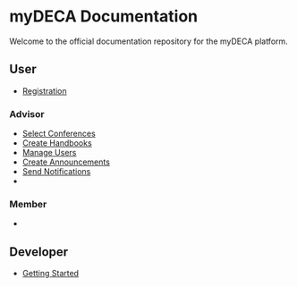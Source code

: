 # myDECA Documentation

Welcome to the official documentation repository for the myDECA platform.


## User
- [Registration]()
### Advisor
- [Select Conferences]()
- [Create Handbooks]()
- [Manage Users]()
- [Create Announcements]()
- [Send Notifications]()
- []()
### Member
- []()

## Developer

- [Getting Started]()